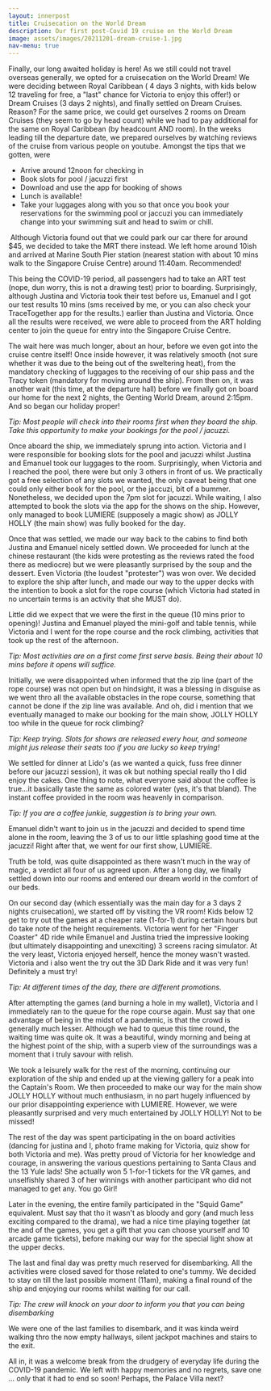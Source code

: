 ```yaml
---
layout: innerpost
title: Cruisecation on the World Dream
description: Our first post-Covid 19 cruise on the World Dream
image: assets/images/20211201-dream-cruise-1.jpg
nav-menu: true
---
```


Finally, our long awaited holiday is here! As we still could not travel overseas generally, we opted for a cruisecation on the World Dream! We were deciding between Royal Caribbean ( 4 days 3 nights, with kids below 12 traveling for free, a "last" chance for Victoria to enjoy this offer!) or Dream Cruises (3 days 2 nights), and finally settled on Dream Cruises. Reason? For the same price, we could get ourselves 2 rooms on Dream Cruises (they seem to go by head count) while we had to pay additional for the same on Royal Caribbean (by headcount AND room). In the weeks leading till the departure date, we prepared ourselves by watching reviews of the cruise from various people on youtube. Amongst the tips that we gotten, were

<ul>
<li>Arrive around 12noon for checking in</li>
<li>Book slots for pool / jacuzzi first</li>
<li>Download and use the app for booking of shows</li>
<li>Lunch is available!</li>
<li>Take your luggages along with you so that once you book your reservations for the swimming pool or jaccuzi you can immediately change into your swimming suit and head to swim or chill.</li>
</ul>

<span class="image left"><img src="{% link assets/images/20211201-dream-cruise-2.jpg %}" alt="" /></span>
Although Victoria found out that we could park our car there for around $45, we decided to take the MRT there instead. We left home around 10ish and arrived at Marine South Pier station (nearest station with about 10 mins walk to the Singapore Cruise Centre) around 11:40am. Recommended!

<span class="image right"><img src="{% link assets/images/20211201-dream-cruise-3.jpg %}" alt="" /></span>This being the COVID-19 period, all passengers had to take an ART test (nope, dun worry, this is not a drawing test) prior to boarding. Surprisingly, although Justina and Victoria took their test before us, Emanuel and I got our test results 10 mins (sms received by me, or you can also check your TraceTogether app for the results.) earlier than Justina and Victoria. Once all the results were received, we were able to proceed from the ART holding center to join the queue for entry into the Singapore Cruise Centre.

The wait here was much longer, about an hour, before we even got into the cruise centre itself! Once inside however, it was relatively smooth (not sure whether it was due to the being out of the sweltering heat), from the mandatory checking of luggages to the receiving of our ship pass and the Tracy token (mandatory for moving around the ship). From then on, it was another wait (this time, at the departure hall) before we finally got on board our home for the next 2 nights, the Genting World Dream, around 2:15pm. And so began our holiday proper!

<em>Tip: Most people will check into their rooms first when they board the ship. Take this opportunity to make your bookings for the pool / jacuzzi.</em>

Once aboard the ship, we immediately sprung into action. Victoria and I were responsible for booking slots for the pool and jacuzzi whilst Justina and Emanuel took our luggages to the room. Surprisingly, when Victoria and I reached the pool, there were but only 3 others in front of us. We practically got a free selection of any slots we wanted, the only caveat being that one could only either book for the pool, or the jaccuzi, bit of a bummer. Nonetheless, we decided upon the 7pm slot for jacuzzi. While waiting, I also attempted to book the slots via the app for the shows on the ship. However, only managed to book LUMIERE (supposely a magic show) as JOLLY HOLLY (the main show) was fully booked for the day.

<span class="image left"><img src="{% link assets/images/20211201-dream-cruise-4.jpg %}" alt="" /></span>Once that was settled, we made our way back to the cabins to find both Justina and Emanuel nicely settled down. We proceeded for lunch at the chinese restaurant (the kids were protesting as the reviews rated the food there as mediocre) but we were pleasantly surprised by the soup and the dessert. Even Victoria (the loudest "protester") was won over. We decided to explore the ship after lunch, and made our way to the upper decks with the intention to book a slot for the rope course (which Victoria had stated in no uncertain terms is an activity that she MUST do).

<span class="image right"><img src="{% link assets/images/20211201-dream-cruise-5.jpg %}" alt="" /></span>Little did we expect that we were the first in the queue (10 mins prior to opening)! Justina and Emanuel played the mini-golf and table tennis, while Victoria and I went for the rope course and the rock climbing, activities that took up the rest of the afternoon.

<em>Tip: Most activities are on a first come first serve basis. Being their about 10 mins before it opens will suffice.</em>

Initially, we were disappointed when informed that the zip line (part of the rope course) was not open but on hindsight, it was a blessing in disguise as we went thro all the available obstacles in the rope course, something that cannot be done if the zip line was available. And oh, did i mention that we eventually managed to make our booking for the main show, JOLLY HOLLY too while in the queue for rock climbing?

<em>Tip: Keep trying. Slots for shows are released every hour, and someone might jus release their seats too if you are lucky so keep trying!</em>

<span class="image left"><img src="{% link assets/images/20211201-dream-cruise-6.jpg %}" alt="" /></span>We settled for dinner at Lido's (as we wanted a quick, fuss free dinner before our jacuzzi session), it was ok but nothing special really tho I did enjoy the cakes. One thing to note, what everyone said about the coffee is true...it basically taste the same as colored water (yes, it's that bland). The instant coffee provided in the room was heavenly in comparison.

<em>Tip: If you are a coffee junkie, suggestion is to bring your own.</em>

<span class="image left"><img src="{% link assets/images/20211201-dream-cruise-7.jpg %}" alt="" /></span>Emanuel didn't want to join us in the jacuzzi and decided to spend time alone in the room, leaving the 3 of us to our little splashing good time at the jacuzzi! Right after that, we went for our first show, LUMIERE.

Truth be told, was quite disappointed as there wasn't much in the way of magic, a verdict all four of us agreed upon. After a long day, we finally settled down into our rooms and entered our dream world in the comfort of our beds.

<span class="image left"><img src="{% link assets/images/20211201-dream-cruise-9.jpg %}" alt="" /></span>On our second day (which essentially was the main day for a 3 days 2 nights cruisecation), we started off by visiting the VR room! Kids below 12 get to try out the games at a cheaper rate (1-for-1) during certain hours but do take note of the height requirements. Victoria went for her "Finger Coaster" 4D ride while Emanuel and Justina tried the impressive looking (but ultimately disappointing and unexciting) 3 screens racing simulator. At the very least, Victoria enjoyed herself, hence the money wasn't wasted. Victoria and i also went the try out the 3D Dark Ride and it was very fun! Definitely a must try!

<em>Tip: At different times of the day, there are different promotions.</em>

After attempting the games (and burning a hole in my wallet), Victoria and I immediately ran to the queue for the rope course again. Must say that one advantage of being in the midst of a pandemic, is that the crowd is generally much lesser. Although we had to queue this time round, the waiting time was quite ok. It was a beautiful, windy morning and being at the highest point of the ship, with a superb view of the surroundings was a moment that i truly savour with relish.

<span class="image right"><img src="{% link assets/images/20211201-dream-cruise-10.jpg %}" alt="" /></span>We took a leisurely walk for the rest of the morning, continuing our exploration of the ship and ended up at the viewing gallery for a peak into the Captain's Room. We then proceeded to make our way for the main show JOLLY HOLLY without much enthusiasm, in no part hugely influenced by our prior disappointing experience with LUMIERE. However, we were pleasantly surprised and very much entertained by JOLLY HOLLY! Not to be missed!

<span class="image left"><img src="{% link assets/images/20211201-dream-cruise-12.jpg %}" alt="" /></span>The rest of the day was spent participating in the on board activities (dancing for justina and I, photo frame making for Victoria, quiz show for both Victoria and me). Was pretty proud of Victoria for her knowledge and courage, in answering the various questions pertaining to Santa Claus and the 13 Yule lads! She actually won 5 1-for-1 tickets for the VR games, and unselfishly shared 3 of her winnings with another participant who did not managed to get any. You go Girl!

Later in the evening, the entire family participated in the "Squid Game" equivalent. Must say that tho it wasn't as bloody and gory (and much less exciting compared to the drama), we had a nice time playing together (at the and of the games, you get a gift that you can choose yourself and 10 arcade game tickets), before making our way for the special light show at the upper decks.

The last and final day was pretty much reserved for disembarking. All the activities were closed saved for those related to one's tummy. We decided to stay on till the last possible moment (11am), making a final round of the ship and enjoying our rooms whilst waiting for our call.

<em>Tip: The crew will knock on your door to inform you that you can being disembarking</em>

 We were one of the last families to disembark, and it was kinda weird walking thro the now empty hallways, silent jackpot machines and stairs to the exit.

All in, it was a welcome break from the drudgery of everyday life during the COVID-19 pandemic. We left with happy memories and no regrets, save one ... only that it had to end so soon! Perhaps, the Palace Villa next?
